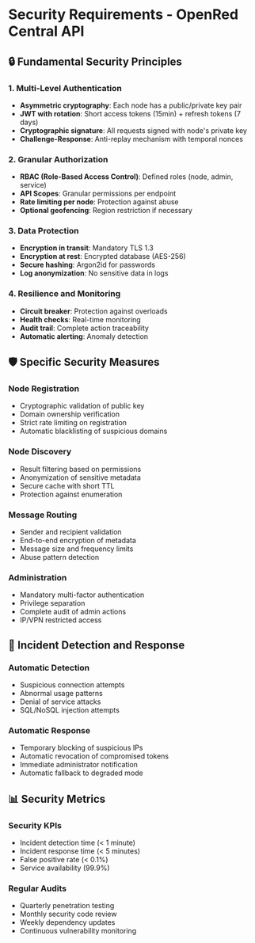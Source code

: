 # Security Requirements - OpenRed Central API

## 🔒 Fundamental Security Principles

### 1. Multi-Level Authentication
- **Asymmetric cryptography**: Each node has a public/private key pair
- **JWT with rotation**: Short access tokens (15min) + refresh tokens (7 days)
- **Cryptographic signature**: All requests signed with node's private key
- **Challenge-Response**: Anti-replay mechanism with temporal nonces

### 2. Granular Authorization
- **RBAC (Role-Based Access Control)**: Defined roles (node, admin, service)
- **API Scopes**: Granular permissions per endpoint
- **Rate limiting per node**: Protection against abuse
- **Optional geofencing**: Region restriction if necessary

### 3. Data Protection
- **Encryption in transit**: Mandatory TLS 1.3
- **Encryption at rest**: Encrypted database (AES-256)
- **Secure hashing**: Argon2id for passwords
- **Log anonymization**: No sensitive data in logs

### 4. Resilience and Monitoring
- **Circuit breaker**: Protection against overloads
- **Health checks**: Real-time monitoring
- **Audit trail**: Complete action traceability
- **Automatic alerting**: Anomaly detection

## 🛡️ Specific Security Measures

### Node Registration
- Cryptographic validation of public key
- Domain ownership verification
- Strict rate limiting on registration
- Automatic blacklisting of suspicious domains

### Node Discovery
- Result filtering based on permissions
- Anonymization of sensitive metadata
- Secure cache with short TTL
- Protection against enumeration

### Message Routing
- Sender and recipient validation
- End-to-end encryption of metadata
- Message size and frequency limits
- Abuse pattern detection

### Administration
- Mandatory multi-factor authentication
- Privilege separation
- Complete audit of admin actions
- IP/VPN restricted access

## 🚨 Incident Detection and Response

### Automatic Detection
- Suspicious connection attempts
- Abnormal usage patterns
- Denial of service attacks
- SQL/NoSQL injection attempts

### Automatic Response
- Temporary blocking of suspicious IPs
- Automatic revocation of compromised tokens
- Immediate administrator notification
- Automatic fallback to degraded mode

## 📊 Security Metrics

### Security KPIs
- Incident detection time (< 1 minute)
- Incident response time (< 5 minutes)
- False positive rate (< 0.1%)
- Service availability (99.9%)

### Regular Audits
- Quarterly penetration testing
- Monthly security code review
- Weekly dependency updates
- Continuous vulnerability monitoring
